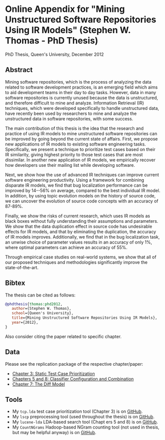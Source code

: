 # Online Appendix for "Mining Unstructured Software Repositories Using IR Models" (Stephen W. Thomas - PhD Thesis)

PhD Thesis, Queen's University, December 2012

## Abstract

Mining software repositories, which is the process of analyzing the data related to software development practices, is an emerging field which aims to aid development teams in their day to day tasks. However, data in many software repositories is currently unused because the data is unstructured, and therefore difficult to mine and analyze. Information Retrieval (IR) techniques, which were developed specifically to handle unstructured data, have recently been used by researchers to mine and analyze the unstructured data in software repositories, with some success.

The main contribution of this thesis is the idea that the research and practice of using IR models to mine unstructured software repositories can be improved by going beyond the current state of affairs. First, we propose new applications of IR models to existing software engineering tasks. Specifically, we present a technique to prioritize test cases based on their IR similarity, giving highest priority to those test cases that are most dissimilar. In another new application of IR models, we empirically recover how developers use their mailing list while developing software.

Next, we show how the use of advanced IR techniques can improve current software engineering productivity. Using a framework for combining disparate IR models, we find that bug localization performance can be improved by 14--56\% on average, compared to the best individual IR model. In addition, by using topic evolution models on the history of source code, we can uncover the evolution of source code concepts with an accuracy of 87-89%.

Finally, we show the risks of current research, which uses IR models as black boxes without fully understanding their assumptions and parameters. We show that the data duplication effect in source code has undesirable effects for IR models, and that by eliminating the duplication, the accuracy of IR models improves. Additionally, we find that in the bug localization task, an unwise choice of parameter values results in an accuracy of only 1%, where optimal parameters can achieve an accuracy of 55%.

Through empirical case studies on real-world systems, we show that all of our proposed techniques and methodologies significantly improve the state-of-the-art.

## Bibtex

The thesis can be cited as follows:

```bibtex
@phdthesis{thomas:phd2012,
   author={Stephen W. Thomas},
   school={Queen's University},
   title={Mining Unstructured Software Repositories Using IR Models},
   year={2012},
}
```

Also consider citing the paper related to specific chapter.

## Data

Please see the replication package of the respective chapter/paper:

- [Chapter 3: Static Test Case Prioritization](https://github.com/SAILResearch/replication-prioritize_testcase_topicmodels)
- [Chapters 5 and 8: Classifier Configuration and Combination](https://github.com/SAILResearch/replication-classifier_conf_config_bugloc)
- [Chapter 7: The Diff Model](https://github.com/SAILResearch/replication-evolution_topics_code)

## Tools

- My ```tcp.lda``` test case prioritization tool (Chapter 3) is on [GitHub](https://github.com/stepthom/tcp.lda).
- My ```lscp``` preprocessing tool (used throughout the thesis) is on [GitHub](https://github.com/stepthom/lscp).
- My ```lucene-lda``` LDA-based search tool (Chapt  ers 5 and 8) is on [GitHub](https://github.com/stepthom/lucene-lda).
- My ```CountNGrams``` Hadoop-based NGram counting tool (not used in thesis, but may be helpful anyway) is on [GitHub](https://github.com/stepthom/CountNGrams). 
